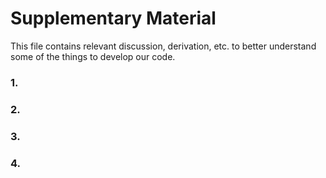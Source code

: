 # Supplementary Material
This file contains relevant discussion, derivation, etc. to better understand some of the things to develop our code. 

### 1. 
### 2. 
### 3. 
### 4. 


